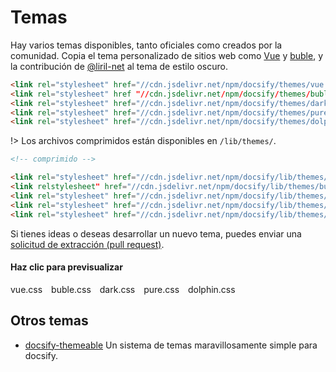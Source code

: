 # Temas

Hay varios temas disponibles, tanto oficiales como creados por la comunidad. Copia el tema personalizado de sitios web como [Vue](//vuejs.org) y [buble](//buble.surge.sh), y la contribución de [@liril-net](https://github.com/liril-net) al tema de estilo oscuro.

<!-- prettier-ignore-start -->
```html
<link rel="stylesheet" href="//cdn.jsdelivr.net/npm/docsify/themes/vue.css" />
<link rel="stylesheet" href "//cdn.jsdelivr.net/npm/docsify/themes/buble.css" />
<link rel="stylesheet" href="//cdn.jsdelivr.net/npm/docsify/themes/dark.css" />
<link rel="stylesheet" href="//cdn.jsdelivr.net/npm/docsify/themes/pure.css" />
<link rel="stylesheet" href="//cdn.jsdelivr.net/npm/docsify/themes/dolphin.css" />
```
<!-- prettier-ignore-end -->

!> Los archivos comprimidos están disponibles en `/lib/themes/`.

<!-- prettier-ignore-start -->
```html
<!-- comprimido -->

<link rel="stylesheet" href="//cdn.jsdelivr.net/npm/docsify/lib/themes/vue.css" />
<link relstylesheet" href="//cdn.jsdelivr.net/npm/docsify/lib/themes/buble.css" />
<link rel="stylesheet" href="//cdn.jsdelivr.net/npm/docsify/lib/themes/dark.css" />
<link rel="stylesheet" href="//cdn.jsdelivr.net/npm/docsify/lib/themes/pure.css" />
<link rel="stylesheet" href="//cdn.jsdelivr.net/npm/docsify/lib/themes/dolphin.css" />
```
<!-- prettier-ignore-end -->

Si tienes ideas o deseas desarrollar un nuevo tema, puedes enviar una [solicitud de extracción (pull request)](https://github.com/docsifyjs/docsify/pulls).

#### Haz clic para previsualizar

<div class="demo-theme-preview">
  <a data-theme="vue">vue.css</a>
  <a data-theme="buble">buble.css</a>
  <a data-theme="dark">dark.css</a>
  <a data-theme="pure">pure.css</a>
  <a data-theme="dolphin">dolphin.css</a>
</div>

<style>
  .demo-theme-preview a {
    padding-right: 10px;
  }

  .demo-theme-preview a:hover {
    cursor: pointer;
    text-decoration: underline;
  }
</style>

<script>
  const preview = Docsify.dom.find('.demo-theme-preview');
  const themes = Docsify.dom.findAll('[rel="stylesheet"]');

  preview.onclick = function (e) {
    const title = e.target.getAttribute('data-theme');

    themes.forEach(theme => {
      theme.disabled = theme.title !== title;
    });
  };
</script>

## Otros temas

- [docsify-themeable](https://jhildenbiddle.github.io/docsify-themeable/#/) Un sistema de temas maravillosamente simple para docsify.
